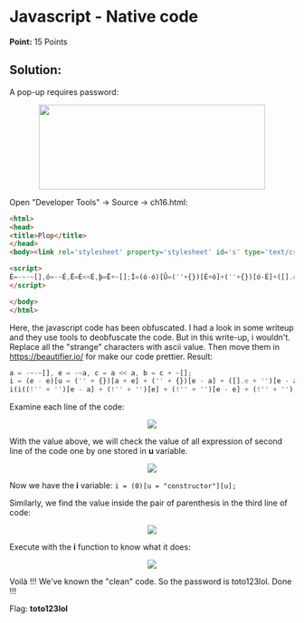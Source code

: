 # Javascript - Native code

**Point:** 15 Points 

## Solution:

A pop-up requires password: 

<p align="center"><img width="400px" height="150px" src="https://user-images.githubusercontent.com/48288606/158044978-6737c700-541e-4190-b562-44c905c95962.png" /> </p>

Open "Developer Tools" -> Source -> ch16.html:

```html
<html>
<head>
<title>Plop</title>
</head>
<body><link rel='stylesheet' property='stylesheet' id='s' type='text/css' href='/template/s.css' media='all' /><iframe id='iframe' src='https://www.root-me.org/?page=externe_header'></iframe>

<script>
É=-~-~[],ó=-~É,Ë=É<<É,þ=Ë+~[];Ì=(ó-ó)[Û=(''+{})[É+ó]+(''+{})[ó-É]+([].ó+'')[ó-É]+(!!''+'')[ó]+({}+'')[ó+ó]+(!''+'')[ó-É]+(!''+'')[É]+(''+{})[É+ó]+({}+'')[ó+ó]+(''+{})[ó-É]+(!''+'')[ó-É]][Û];Ì(Ì((!''+'')[ó-É]+(!''+'')[ó]+(!''+'')[ó-ó]+(!''+'')[É]+((!''+''))[ó-É]+([].$+'')[ó-É]+'\''+''+'\\'+(ó-É)+(É+É)+(ó-É)+'\\'+(þ)+(É+ó)+'\\'+(ó-É)+(ó+ó)+(ó-ó)+'\\'+(ó-É)+(ó+ó)+(É)+'\\'+(ó-É)+(É+ó)+(þ)+'\\'+(ó-É)+(É+ó)+(É+ó)+'\\'+(ó-É)+(ó+ó)+(ó-ó)+'\\'+(ó-É)+(ó+ó)+(É+É)+'\\'+(É+ó)+(ó-ó)+'\\'+(É+É)+(þ)+'\\'+(ó-É)+(ó-ó)+(É+ó)+'\\'+(ó-É)+(É+ó)+(ó+ó)+'\\'+(ó-É)+(ó+ó)+(É+É)+'\\'+(ó-É)+(ó+ó)+(É)+'\\'+(ó-É)+(É+É)+(É+ó)+'\\'+(ó-É)+(þ)+(É)+'\\'+(É+É)+(ó-ó)+'\\'+(ó-É)+(É+ó)+(É+É)+'\\'+(ó-É)+(É+É)+(É+ó)+'\\'+(É+É)+(ó-ó)+'\\'+(ó-É)+(É+ó)+(É+ó)+'\\'+(ó-É)+(É+ó)+(þ)+'\\'+(ó-É)+(ó+ó)+(É+É)+'\\'+(É+É)+(ó-ó)+'\\'+(ó-É)+(É+É)+(É+É)+'\\'+(ó-É)+(É+É)+(É+ó)+'\\'+(É+É)+(ó-ó)+'\\'+(ó-É)+(ó+ó)+(ó-ó)+'\\'+(ó-É)+(É+É)+(ó-É)+'\\'+(ó-É)+(ó+ó)+(ó)+'\\'+(ó-É)+(ó+ó)+(ó)+'\\'+(ó-É)+(É+É)+(É+ó)+'\\'+(É+É)+(þ)+'\\'+(É+ó)+(ó-É)+'\\'+(þ)+(ó)+'\\'+(ó-É)+(É+ó)+(ó-É)+'\\'+(ó-É)+(É+É)+(ó+ó)+'\\'+(É+ó)+(ó-ó)+'\\'+(ó-É)+(É+É)+(ó-É)+'\\'+(þ)+(É+ó)+'\\'+(þ)+(É+ó)+'\\'+(É+É)+(þ)+'\\'+(ó-É)+(ó+ó)+(É+É)+'\\'+(ó-É)+(É+ó)+(þ)+'\\'+(ó-É)+(ó+ó)+(É+É)+'\\'+(ó-É)+(É+ó)+(þ)+'\\'+(ó+ó)+(ó-É)+'\\'+(ó+ó)+(É)+'\\'+(ó+ó)+(ó)+'\\'+(ó-É)+(É+ó)+(É+É)+'\\'+(ó-É)+(É+ó)+(þ)+'\\'+(ó-É)+(É+ó)+(É+É)+'\\'+(É+É)+(þ)+'\\'+(É+ó)+(ó-É)+'\\'+(ó-É)+(þ)+(ó)+'\\'+(ó-É)+(É+É)+(ó-É)+'\\'+(ó-É)+(É+ó)+(É+É)+'\\'+(ó-É)+(É+É)+(É+ó)+'\\'+(ó-É)+(ó+ó)+(É)+'\\'+(ó-É)+(ó+ó)+(É+É)+'\\'+(É+ó)+(ó-ó)+'\\'+(É+É)+(þ)+'\\'+(ó-É)+(É+É)+(É)+'\\'+(ó-É)+(ó+ó)+(É)+'\\'+(ó-É)+(É+É)+(ó-É)+'\\'+(ó-É)+(ó+ó)+(ó+ó)+'\\'+(ó-É)+(É+ó)+(þ)+'\\'+(É+É)+(þ)+'\\'+(É+ó)+(ó-É)+'\\'+(þ)+(ó)+'\\'+(ó-É)+(þ)+(É+ó)+'\\'+(ó-É)+(É+É)+(É+ó)+'\\'+(ó-É)+(É+ó)+(É+É)+'\\'+(ó-É)+(ó+ó)+(ó)+'\\'+(ó-É)+(É+É)+(É+ó)+'\\'+(ó-É)+(þ)+(ó)+'\\'+(ó-É)+(É+É)+(ó-É)+'\\'+(ó-É)+(É+ó)+(É+É)+'\\'+(ó-É)+(É+É)+(É+ó)+'\\'+(ó-É)+(ó+ó)+(É)+'\\'+(ó-É)+(ó+ó)+(É+É)+'\\'+(É+ó)+(ó-ó)+'\\'+(É+É)+(þ)+'\\'+(ó-É)+(É+É)+(ó+ó)+'\\'+(ó-É)+(É+É)+(ó-É)+'\\'+(ó-É)+(É+ó)+(ó-É)+'\\'+(ó-É)+(É+ó)+(É+É)+'\\'+(É+ó)+(ó+ó)+'\\'+(É+ó)+(ó+ó)+'\\'+(É+ó)+(ó+ó)+'\\'+(É+É)+(þ)+'\\'+(É+ó)+(ó-É)+'\\'+(þ)+(ó)+'\\'+(ó-É)+(þ)+(É+ó)+'\'')())()
</script>

</body>
</html>
```

Here, the javascript code has been obfuscated. I had a look in some writeup and they use tools to deobfuscate the code. But in this write-up, i wouldn't. Replace all the "strange" characters with ascii value. Then move them in https://beautifier.io/ for make our code prettier.
Result:

```javascript
a = -~-~[], e = -~a, c = a << a, b = c + ~[];
i = (e - e)[u = ('' + {})[a + e] + ('' + {})[e - a] + ([].e + '')[e - a] + (!!'' + '')[e] + ({} + '')[e + e] + (!'' + '')[e - a] + (!'' + '')[a] + ('' + {})[a + e] + ({} + '')[e + e] + ('' + {})[e - a] + (!'' + '')[e - a]][u];
i(i((!'' + '')[e - a] + (!'' + '')[e] + (!'' + '')[e - e] + (!'' + '')[a] + ((!'' + ''))[e - a] + ([].$ + '')[e - a] + '\'' + '' + '\\' + (e - a) + (a + a) + (e - a) + '\\' + (b) + (a + e) + '\\' + (e - a) + (e + e) + (e - e) + '\\' + (e - a) + (e + e) + (a) + '\\' + (e - a) + (a + e) + (b) + '\\' + (e - a) + (a + e) + (a + e) + '\\' + (e - a) + (e + e) + (e - e) + '\\' + (e - a) + (e + e) + (a + a) + '\\' + (a + e) + (e - e) + '\\' + (a + a) + (b) + '\\' + (e - a) + (e - e) + (a + e) + '\\' + (e - a) + (a + e) + (e + e) + '\\' + (e - a) + (e + e) + (a + a) + '\\' + (e - a) + (e + e) + (a) + '\\' + (e - a) + (a + a) + (a + e) + '\\' + (e - a) + (b) + (a) + '\\' + (a + a) + (e - e) + '\\' + (e - a) + (a + e) + (a + a) + '\\' + (e - a) + (a + a) + (a + e) + '\\' + (a + a) + (e - e) + '\\' + (e - a) + (a + e) + (a + e) + '\\' + (e - a) + (a + e) + (b) + '\\' + (e - a) + (e + e) + (a + a) + '\\' + (a + a) + (e - e) + '\\' + (e - a) + (a + a) + (a + a) + '\\' + (e - a) + (a + a) + (a + e) + '\\' + (a + a) + (e - e) + '\\' + (e - a) + (e + e) + (e - e) + '\\' + (e - a) + (a + a) + (e - a) + '\\' + (e - a) + (e + e) + (e) + '\\' + (e - a) + (e + e) + (e) + '\\' + (e - a) + (a + a) + (a + e) + '\\' + (a + a) + (b) + '\\' + (a + e) + (e - a) + '\\' + (b) + (e) + '\\' + (e - a) + (a + e) + (e - a) + '\\' + (e - a) + (a + a) + (e + e) + '\\' + (a + e) + (e - e) + '\\' + (e - a) + (a + a) + (e - a) + '\\' + (b) + (a + e) + '\\' + (b) + (a + e) + '\\' + (a + a) + (b) + '\\' + (e - a) + (e + e) + (a + a) + '\\' + (e - a) + (a + e) + (b) + '\\' + (e - a) + (e + e) + (a + a) + '\\' + (e - a) + (a + e) + (b) + '\\' + (e + e) + (e - a) + '\\' + (e + e) + (a) + '\\' + (e + e) + (e) + '\\' + (e - a) + (a + e) + (a + a) + '\\' + (e - a) + (a + e) + (b) + '\\' + (e - a) + (a + e) + (a + a) + '\\' + (a + a) + (b) + '\\' + (a + e) + (e - a) + '\\' + (e - a) + (b) + (e) + '\\' + (e - a) + (a + a) + (e - a) + '\\' + (e - a) + (a + e) + (a + a) + '\\' + (e - a) + (a + a) + (a + e) + '\\' + (e - a) + (e + e) + (a) + '\\' + (e - a) + (e + e) + (a + a) + '\\' + (a + e) + (e - e) + '\\' + (a + a) + (b) + '\\' + (e - a) + (a + a) + (a) + '\\' + (e - a) + (e + e) + (a) + '\\' + (e - a) + (a + a) + (e - a) + '\\' + (e - a) + (e + e) + (e + e) + '\\' + (e - a) + (a + e) + (b) + '\\' + (a + a) + (b) + '\\' + (a + e) + (e - a) + '\\' + (b) + (e) + '\\' + (e - a) + (b) + (a + e) + '\\' + (e - a) + (a + a) + (a + e) + '\\' + (e - a) + (a + e) + (a + a) + '\\' + (e - a) + (e + e) + (e) + '\\' + (e - a) + (a + a) + (a + e) + '\\' + (e - a) + (b) + (e) + '\\' + (e - a) + (a + a) + (e - a) + '\\' + (e - a) + (a + e) + (a + a) + '\\' + (e - a) + (a + a) + (a + e) + '\\' + (e - a) + (e + e) + (a) + '\\' + (e - a) + (e + e) + (a + a) + '\\' + (a + e) + (e - e) + '\\' + (a + a) + (b) + '\\' + (e - a) + (a + a) + (e + e) + '\\' + (e - a) + (a + a) + (e - a) + '\\' + (e - a) + (a + e) + (e - a) + '\\' + (e - a) + (a + e) + (a + a) + '\\' + (a + e) + (e + e) + '\\' + (a + e) + (e + e) + '\\' + (a + e) + (e + e) + '\\' + (a + a) + (b) + '\\' + (a + e) + (e - a) + '\\' + (b) + (e) + '\\' + (e - a) + (b) + (a + e) + '\'')())()
```
Examine each line of the code: 

<p align="center"><img src="https://user-images.githubusercontent.com/48288606/158045087-f0d70e15-d233-4f33-9473-5fb182d04256.png"> </p>

With the value above, we will check the value of all expression of second line of the code one by one stored in **u** variable.

<p align="center"> <img src="https://user-images.githubusercontent.com/48288606/158045186-ae263365-d18a-4224-aee0-541ce4fa0dbb.png" /> </p>

Now we have the **i** variable: `i = (0)[u = "constructor"][u]; `

Similarly, we find the value inside the pair of parenthesis in the third line of code:

<p align="center"> <img src="https://user-images.githubusercontent.com/48288606/158045252-b7a4d94b-3d35-4c76-92df-4d2d8f029ae9.png"> </p>

Execute with the **i** function to know what it does:

<p align="center"><img src="https://user-images.githubusercontent.com/48288606/158045321-4af328e0-f7a2-429b-ae58-ac343829b93f.png" /> </p>

Voilà !!! We've known the "clean" code. So the password is toto123lol. Done !!!

Flag: **toto123lol**

